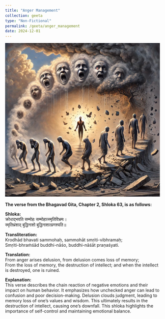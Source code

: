 ```yaml
---
title: "Anger Management"
collection: geeta
type: "Non-Fictional"
permalink: /geeta/anger_management
date: 2024-12-01
---
```


[<img src="../images/shlok_2_63.webp" width="1000" height="500"/>](../images/shlok_2_63.webp)

**The verse from the Bhagavad Gita, Chapter 2, Shloka 63, is as follows:**     

**Shloka:**      
क्रोधाद्भवति सम्मोहः सम्मोहात्स्मृतिविभ्रमः।          
स्मृतिभ्रंशाद् बुद्धिनाशो बुद्धिनाशात्प्रणश्यति॥        

**Transliteration:**        
Krodhād bhavati sammohaḥ, sammohāt smṛiti-vibhramaḥ;          
Smṛiti-bhraṁśād buddhi-nāśo, buddhi-nāśāt praṇaśyati.       

**Translation:**       
From anger arises delusion, from delusion comes loss of memory;         
From the loss of memory, the destruction of intellect; and when the intellect is destroyed, one is ruined.           

**Explanation:**       
This verse describes the chain reaction of negative emotions and their impact on human behavior. It emphasizes how unchecked anger can lead to confusion and poor decision-making. Delusion clouds judgment, leading to memory loss of one’s values and wisdom. This ultimately results in the destruction of intellect, causing one’s downfall. This shloka highlights the importance of self-control and maintaining emotional balance.
